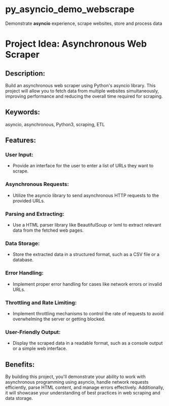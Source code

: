 # py_asyncio_demo_webscrape
Demonstrate <B>asyncio</B> experience, scrape websites, store and process data

# Project Idea: Asynchronous Web Scraper

## Description:

Build an asynchronous web scraper using Python's asyncio library. This project will allow you to fetch data from multiple websites simultaneously, improving performance and reducing the overall time required for scraping.

## Keywords:
asyncio, asynchronous, Python3, scraping, ETL

## Features:

### User Input: 
* Provide an interface for the user to enter a list of URLs they want to scrape.

### Asynchronous Requests: 
* Utilize the asyncio library to send asynchronous HTTP requests to the provided URLs.

### Parsing and Extracting: 
* Use a HTML parser library like BeautifulSoup or lxml to extract relevant data from the fetched web pages.

### Data Storage: 
* Store the extracted data in a structured format, such as a CSV file or a database.

### Error Handling: 
* Implement proper error handling for cases like network errors or invalid URLs.

### Throttling and Rate Limiting: 
* Implement throttling mechanisms to control the rate of requests to avoid overwhelming the server or getting blocked.

### User-Friendly Output: 
* Display the scraped data in a readable format, such as a console output or a simple web interface.

## Benefits: 
By building this project, you'll demonstrate your ability to work with asynchronous programming using asyncio, handle network requests efficiently, parse HTML content, and manage errors effectively. Additionally, it will showcase your understanding of best practices in web scraping and data storage.